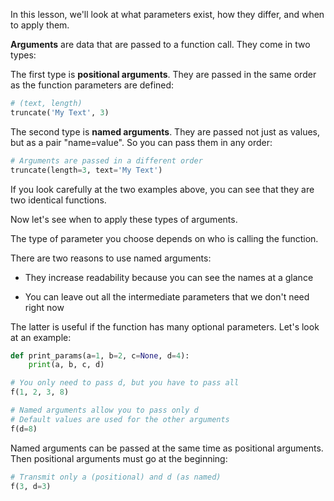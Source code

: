 
In this lesson, we'll look at what parameters exist, how they differ, and when to apply them.

**Arguments** are data that are passed to a function call. They come in two types:

The first type is **positional arguments**. They are passed in the same order as the function parameters are defined:

```python
# (text, length)
truncate('My Text', 3)
```

The second type is **named arguments**. They are passed not just as values, but as a pair "name=value". So you can pass them in any order:

```python
# Arguments are passed in a different order
truncate(length=3, text='My Text')
```

If you look carefully at the two examples above, you can see that they are two identical functions.

Now let's see when to apply these types of arguments.

The type of parameter you choose depends on who is calling the function.

There are two reasons to use named arguments:

* They increase readability because you can see the names at a glance

* You can leave out all the intermediate parameters that we don't need right now

The latter is useful if the function has many optional parameters. Let's look at an example:

```python
def print_params(a=1, b=2, c=None, d=4):
    print(a, b, c, d)

# You only need to pass d, but you have to pass all
f(1, 2, 3, 8)

# Named arguments allow you to pass only d
# Default values are used for the other arguments
f(d=8)
```

Named arguments can be passed at the same time as positional arguments. Then positional arguments must go at the beginning:

```python
# Transmit only a (positional) and d (as named)
f(3, d=3)
```
